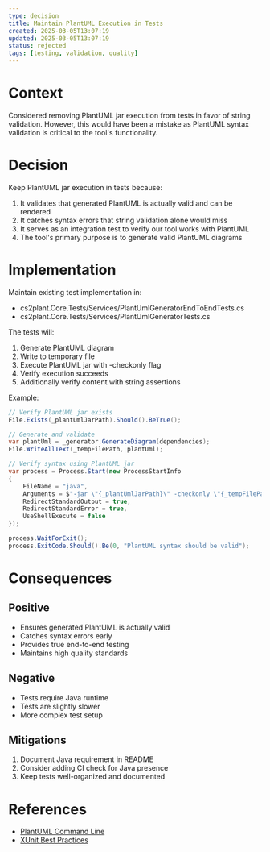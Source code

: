 ```yaml
---
type: decision
title: Maintain PlantUML Execution in Tests
created: 2025-03-05T13:07:19
updated: 2025-03-05T13:07:19
status: rejected
tags: [testing, validation, quality]
---
```


# Context
Considered removing PlantUML jar execution from tests in favor of string validation. However, this would have been a mistake as PlantUML syntax validation is critical to the tool's functionality.

# Decision
Keep PlantUML jar execution in tests because:
1. It validates that generated PlantUML is actually valid and can be rendered
2. It catches syntax errors that string validation alone would miss
3. It serves as an integration test to verify our tool works with PlantUML
4. The tool's primary purpose is to generate valid PlantUML diagrams

# Implementation
Maintain existing test implementation in:
- cs2plant.Core.Tests/Services/PlantUmlGeneratorEndToEndTests.cs
- cs2plant.Core.Tests/Services/PlantUmlGeneratorTests.cs

The tests will:
1. Generate PlantUML diagram
2. Write to temporary file
3. Execute PlantUML jar with -checkonly flag
4. Verify execution succeeds
5. Additionally verify content with string assertions

Example:
```csharp
// Verify PlantUML jar exists
File.Exists(_plantUmlJarPath).Should().BeTrue();

// Generate and validate
var plantUml = _generator.GenerateDiagram(dependencies);
File.WriteAllText(_tempFilePath, plantUml);

// Verify syntax using PlantUML jar
var process = Process.Start(new ProcessStartInfo
{
    FileName = "java",
    Arguments = $"-jar \"{_plantUmlJarPath}\" -checkonly \"{_tempFilePath}\"",
    RedirectStandardOutput = true,
    RedirectStandardError = true,
    UseShellExecute = false
});

process.WaitForExit();
process.ExitCode.Should().Be(0, "PlantUML syntax should be valid");
```

# Consequences

## Positive
- Ensures generated PlantUML is actually valid
- Catches syntax errors early
- Provides true end-to-end testing
- Maintains high quality standards

## Negative
- Tests require Java runtime
- Tests are slightly slower
- More complex test setup

## Mitigations
1. Document Java requirement in README
2. Consider adding CI check for Java presence
3. Keep tests well-organized and documented

# References
- [PlantUML Command Line](https://plantuml.com/command-line)
- [XUnit Best Practices](https://xunit.net/docs/best-practices) 